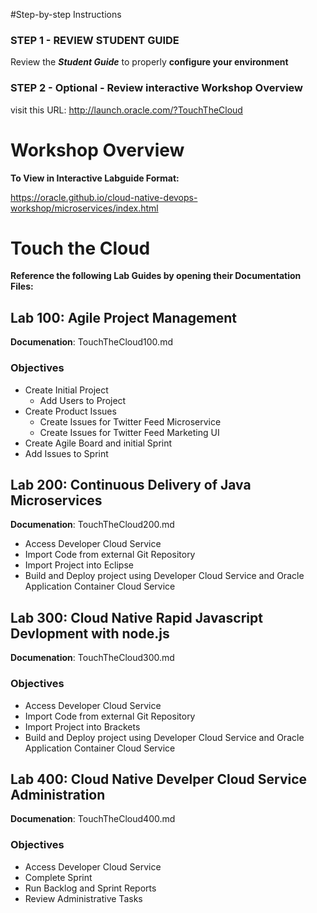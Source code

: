 
#Step-by-step Instructions

### STEP 1 - REVIEW STUDENT GUIDE

Review the ***Student Guide*** to properly **configure your environment**

### STEP 2 - Optional - Review interactive Workshop Overview 

visit this URL: http://launch.oracle.com/?TouchTheCloud


# Workshop Overview

**To View in Interactive Labguide Format:**  

https://oracle.github.io/cloud-native-devops-workshop/microservices/index.html

# Touch the Cloud

**Reference the following Lab Guides by opening their Documentation Files:**

## Lab 100: Agile Project Management

**Documenation**: TouchTheCloud100.md

### Objectives

- Create Initial Project
    - Add Users to Project
- Create Product Issues
    - Create Issues for Twitter Feed Microservice
    - Create Issues for Twitter Feed Marketing UI
- Create Agile Board and initial Sprint
- Add Issues to Sprint

## Lab 200: Continuous Delivery of Java Microservices

**Documenation**: TouchTheCloud200.md

- Access Developer Cloud Service
- Import Code from external Git Repository
- Import Project into Eclipse
- Build and Deploy project using Developer Cloud Service and Oracle Application Container Cloud Service

## Lab 300: Cloud Native Rapid Javascript Devlopment with node.js

**Documenation**: TouchTheCloud300.md

### Objectives

- Access Developer Cloud Service
- Import Code from external Git Repository
- Import Project into Brackets
- Build and Deploy project using Developer Cloud Service and Oracle Application Container Cloud Service

## Lab 400:  Cloud Native Develper Cloud Service Administration

**Documenation**: TouchTheCloud400.md

### Objectives

- Access Developer Cloud Service
- Complete Sprint
- Run Backlog and Sprint Reports
- Review Administrative Tasks
